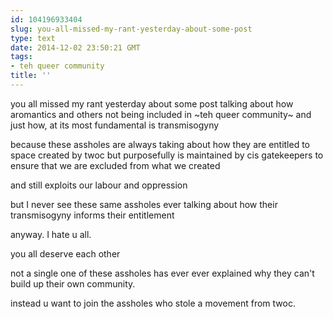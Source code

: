 ```yaml
---
id: 104196933404
slug: you-all-missed-my-rant-yesterday-about-some-post
type: text
date: 2014-12-02 23:50:21 GMT
tags:
- teh queer community
title: ''
---
```

you all missed my rant yesterday about some post talking about how aromantics and others not being included in ~teh queer community~ and just how, at its most fundamental is transmisogyny 

because these assholes are always taking about how they are entitled to space created by twoc but purposefully is maintained by cis gatekeepers to ensure that we are excluded from what we created

and still exploits our labour and oppression

but I never see these same assholes ever talking about how their transmisogyny informs their entitlement

anyway. I hate u all. 

you all deserve each other

not a single one of these assholes has ever ever explained why they can't build up their own community. 

instead u want to join the assholes who stole a movement from twoc. 